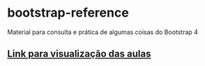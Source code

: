 # bootstrap-reference
Material para consulta e prática de algumas coisas do Bootstrap 4

## [Link para visualização das aulas](https://tiagodiass.github.io/bootstrap-reference)

